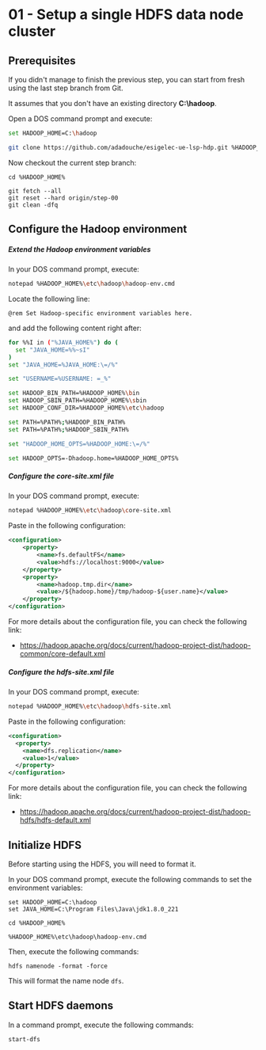 # 01 - Setup a single HDFS data node cluster

## Prerequisites

If you didn't manage to finish the previous step, you can start from fresh using the last step branch from Git.

It assumes that you don't have an existing directory **C:\hadoop**.

Open a DOS command prompt and execute:

```sh
set HADOOP_HOME=C:\hadoop

git clone https://github.com/adadouche/esigelec-ue-lsp-hdp.git %HADOOP_HOME%
```

Now checkout the current step branch:

```
cd %HADOOP_HOME%

git fetch --all
git reset --hard origin/step-00
git clean -dfq
```

## Configure the Hadoop environment

##### Extend the Hadoop environment variables

In your DOS command prompt, execute:

```sh
notepad %HADOOP_HOME%\etc\hadoop\hadoop-env.cmd
```

Locate the following line:

```
@rem Set Hadoop-specific environment variables here.
```

and add the following content right after:

```sh
for %%I in ("%JAVA_HOME%") do (
  set "JAVA_HOME=%%~sI"
)
set "JAVA_HOME=%JAVA_HOME:\=/%"

set "USERNAME=%USERNAME: =_%"

set HADOOP_BIN_PATH=%HADOOP_HOME%\bin
set HADOOP_SBIN_PATH=%HADOOP_HOME%\sbin
set HADOOP_CONF_DIR=%HADOOP_HOME%\etc\hadoop

set PATH=%PATH%;%HADOOP_BIN_PATH%
set PATH=%PATH%;%HADOOP_SBIN_PATH%

set "HADOOP_HOME_OPTS=%HADOOP_HOME:\=/%"

set HADOOP_OPTS=-Dhadoop.home=%HADOOP_HOME_OPTS%
```

##### Configure the core-site.xml file

In your DOS command prompt, execute:

```sh
notepad %HADOOP_HOME%\etc\hadoop\core-site.xml
```

Paste in the following configuration:

```xml
<configuration>
    <property>
        <name>fs.defaultFS</name>
        <value>hdfs://localhost:9000</value>
    </property>
    <property>
        <name>hadoop.tmp.dir</name>
        <value>/${hadoop.home}/tmp/hadoop-${user.name}</value>
    </property>
</configuration>
```

For more details about the configuration file, you can check the following link:

 - https://hadoop.apache.org/docs/current/hadoop-project-dist/hadoop-common/core-default.xml

##### Configure the hdfs-site.xml file

In your DOS command prompt, execute:

```sh
notepad %HADOOP_HOME%\etc\hadoop\hdfs-site.xml
```

Paste in the following configuration:

```xml
<configuration>
  <property>
    <name>dfs.replication</name>
    <value>1</value>
  </property>
</configuration>
```

For more details about the configuration file, you can check the following link:

- https://hadoop.apache.org/docs/current/hadoop-project-dist/hadoop-hdfs/hdfs-default.xml

## Initialize HDFS

Before starting using the HDFS, you will need to format it.

In your DOS command prompt, execute the following commands to set the environment variables:

```
set HADOOP_HOME=C:\hadoop
set JAVA_HOME=C:\Program Files\Java\jdk1.8.0_221

cd %HADOOP_HOME%

%HADOOP_HOME%\etc\hadoop\hadoop-env.cmd
```

Then, execute the following commands:

```
hdfs namenode -format -force
```

This will format the name node `dfs`.

## Start HDFS daemons

In a command prompt, execute the following commands:

```
start-dfs
```
